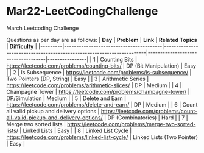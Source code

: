# Mar22-LeetCodingChallenge
March Leetcoding Challenge

Questions as per day are as follows:
| **Day** | **Problem**                            | **Link**                                                              | **Related Topics**                 | **Difficulty** |
|---------|----------------------------------------|-----------------------------------------------------------------------|------------------------------------|----------------|
| 1       | Counting Bits        | https://leetcode.com/problems/counting-bits/        | DP (Bit Manipulation)                        | Easy           |
| 2       | Is Subsequence        | https://leetcode.com/problems/is-subsequence/        | Two Pointers (DP, String)                       | Easy           |
| 3       | Arithmetic Series        | https://leetcode.com/problems/arithmetic-slices/        | DP                       | Medium           |
| 4       | Champagne Tower        | https://leetcode.com/problems/champagne-tower/       | DP/Simulation                       | Medium           |
| 5       | Delete and Earn       | https://leetcode.com/problems/delete-and-earn/       | DP                     | Medium           |
| 6       | Count all valid pickup and delivery options       | https://leetcode.com/problems/count-all-valid-pickup-and-delivery-options/       | DP (Combinatorics)                     | Hard           |
| 7       | Merge two sorted lists     | https://leetcode.com/problems/merge-two-sorted-lists/       | Linked Lists                   | Easy           |
| 8       | Linked List Cycle    | https://leetcode.com/problems/linked-list-cycle/      | Linked Lists (Two Pointer)                | Easy           |
